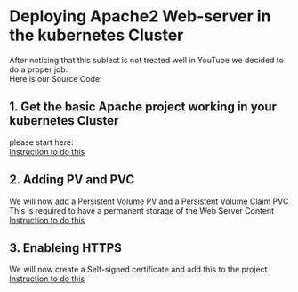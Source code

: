 
# Deploying Apache2 Web-server in the kubernetes Cluster
After noticing that this sublect is not treated well in YouTube we decided to do a proper job.\
Here is our Source Code:

## 1. Get the basic Apache project working in your kubernetes Cluster
please start here: \
[Instruction to do this](https://github.com/nic0michael/Apache2-in-K3S/tree/master/original-working-project)

## 2. Adding PV and PVC
We will now add a Persistent Volume PV and a Persistent Volume Claim PVC \
This is required to have a permanent storage of the Web Server Content
[Instruction to do this](https://github.com/nic0michael/Apache2-in-K3S/tree/master/using-pv-and-pvc)

## 3. Enableing HTTPS
We will now create a Self-signed certificate and add this to the project \
[Instruction to do this](https://github.com/nic0michael/Apache2-in-K3S/tree/master/apache-withSelf-signed-cert)
